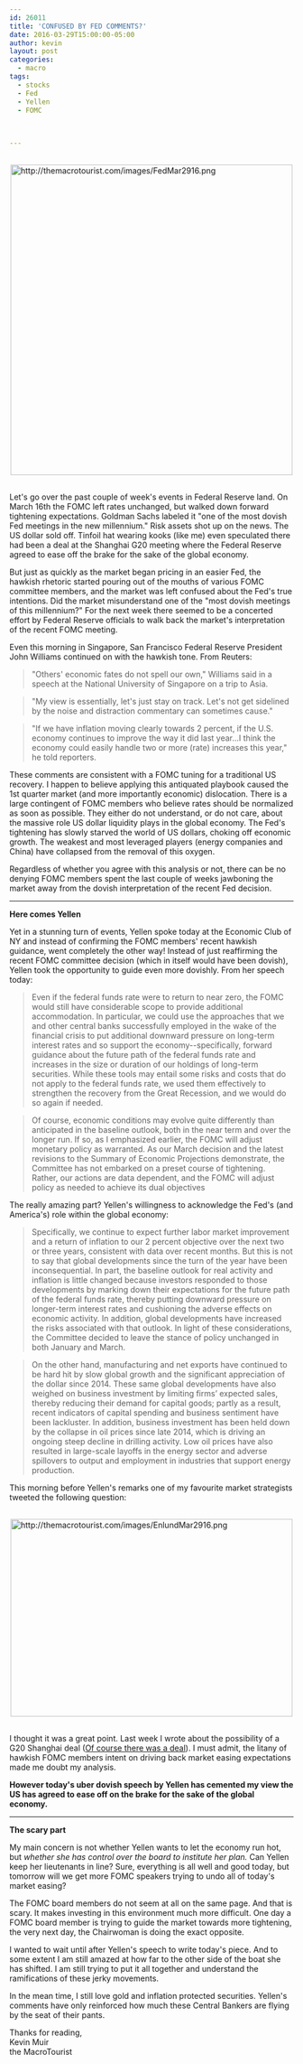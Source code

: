 ```yaml
---
id: 26011
title: 'CONFUSED BY FED COMMENTS?'
date: 2016-03-29T15:00:00-05:00
author: kevin
layout: post
categories:
  - macro
tags:
  - stocks
  - Fed
  - Yellen
  - FOMC

  
   
---
```

<a href="http://themacrotourist.com/images/FedMar2916.png"><img src="http://themacrotourist.com/images/FedMar2916.png" alt="http://themacrotourist.com/images/FedMar2916.png" width="500" height="550" style="margin:30px auto;display:block;"></a>

Let's go over the past couple of week's events in Federal Reserve land.  On March 16th the FOMC left rates unchanged, but walked down forward tightening expectations.  Goldman Sachs labeled it "one of the most dovish Fed meetings in the new millennium."  Risk assets shot up on the news.  The US dollar sold off.  Tinfoil hat wearing kooks (like me) even speculated there had been a deal at the Shanghai G20 meeting where the Federal Reserve agreed to ease off the brake for the sake of the global economy.

But just as quickly as the market began pricing in an easier Fed, the hawkish rhetoric started pouring out of the mouths of various FOMC committee members, and the market was left confused about the Fed's true intentions.  Did the market misunderstand one of the "most dovish meetings of this millennium?"  For the next week there seemed to be a concerted effort by Federal Reserve officials to walk back the market's interpretation of the recent FOMC meeting.

Even this morning in Singapore, San Francisco Federal Reserve President John Williams continued on with the hawkish tone.  From Reuters:

>"Others' economic fates do not spell our own," Williams said in a speech at the National University of Singapore on a trip to Asia.

>"My view is essentially, let's just stay on track. Let's not get sidelined by the noise and distraction commentary can sometimes cause."

>"If we have inflation moving clearly towards 2 percent, if the U.S. economy continues to improve the way it did last year...I think the economy could easily handle two or more (rate) increases this year," he told reporters.

These comments are consistent with a FOMC tuning for a traditional US recovery.  I happen to believe applying this antiquated playbook caused the 1st quarter market (and more importantly economic) dislocation.  There is a large contingent of FOMC members who believe rates should be normalized as soon as possible.  They either do not understand, or do not care, about the massive role US dollar liquidity plays in the global economy.  The Fed's tightening has slowly starved the world of US dollars, choking off economic growth.  The weakest and most leveraged players (energy companies and China) have collapsed from the removal of this oxygen.  

Regardless of whether you agree with this analysis or not, there can be no denying FOMC members spent the last couple of weeks jawboning the market away from the dovish interpretation of the recent Fed decision.  

---
**Here comes Yellen**

Yet in a stunning turn of events, Yellen spoke today at the Economic Club of NY and instead of confirming the FOMC members' recent hawkish guidance, went completely the other way!  Instead of just reaffirming the recent FOMC committee decision (which in itself would have been dovish), Yellen took the opportunity to guide even more dovishly.  From her speech today:

>Even if the federal funds rate were to return to near zero, the FOMC would still have considerable scope to provide additional accommodation. In particular, we could use the approaches that we and other central banks successfully employed in the wake of the financial crisis to put additional downward pressure on long-term interest rates and so support the economy--specifically, forward guidance about the future path of the federal funds rate and increases in the size or duration of our holdings of long-term securities. While these tools may entail some risks and costs that do not apply to the federal funds rate, we used them effectively to strengthen the recovery from the Great Recession, and we would do so again if needed.

>Of course, economic conditions may evolve quite differently than anticipated in the baseline outlook, both in the near term and over the longer run. If so, as I emphasized earlier, the FOMC will adjust monetary policy as warranted. As our March decision and the latest revisions to the Summary of Economic Projections demonstrate, the Committee has not embarked on a preset course of tightening. Rather, our actions are data dependent, and the FOMC will adjust policy as needed to achieve its dual objectives

The really amazing part?  Yellen's willingness to acknowledge the Fed's (and America's) role within the global economy:

>Specifically, we continue to expect further labor market improvement and a return of inflation to our 2 percent objective over the next two or three years, consistent with data over recent months. But this is not to say that global developments since the turn of the year have been inconsequential. In part, the baseline outlook for real activity and inflation is little changed because investors responded to those developments by marking down their expectations for the future path of the federal funds rate, thereby putting downward pressure on longer-term interest rates and cushioning the adverse effects on economic activity. In addition, global developments have increased the risks associated with that outlook. In light of these considerations, the Committee decided to leave the stance of policy unchanged in both January and March.

>On the other hand, manufacturing and net exports have continued to be hard hit by slow global growth and the significant appreciation of the dollar since 2014. These same global developments have also weighed on business investment by limiting firms’ expected sales, thereby reducing their demand for capital goods; partly as a result, recent indicators of capital spending and business sentiment have been lackluster. In addition, business investment has been held down by the collapse in oil prices since late 2014, which is driving an ongoing steep decline in drilling activity. Low oil prices have also resulted in large-scale layoffs in the energy sector and adverse spillovers to output and employment in industries that support energy production. 

This morning before Yellen's remarks one of my favourite market strategists tweeted the following question:

<a href="http://themacrotourist.com/images/EnlundMar2916.png"><img src="http://themacrotourist.com/images/EnlundMar2916.png" alt="http://themacrotourist.com/images/EnlundMar2916.png" width="500" height="350" style="margin:30px auto;display:block;"></a>

I thought it was a great point.  Last week I wrote about the possibility of a G20 Shanghai deal ([Of course there was a deal](<http://themacrotourist.com/macro/of-course-there-was-a-deal>)).  I must admit, the litany of hawkish FOMC members intent on driving back market easing expectations made me doubt my analysis.  

**However today's uber dovish speech by Yellen has cemented my view the US has agreed to ease off on the brake for the sake of the global economy.**

---
**The scary part**

My main concern is not whether Yellen wants to let the economy run hot, but *whether she has control over the board to institute her plan.*  Can Yellen keep her lieutenants in line?  Sure, everything is all well and good today, but tomorrow will we get more FOMC speakers trying to undo all of today's market easing?  

The FOMC board members do not seem at all on the same page.  And that is scary.  It makes investing in this environment much more difficult.  One day a FOMC board member is trying to guide the market towards more tightening, the very next day, the Chairwoman is doing the exact opposite.  

I wanted to wait until after Yellen's speech to write today's piece.  And to some extent I am still amazed at how far to the other side of the boat she has shifted.  I am still trying to put it all together and understand the ramifications of these jerky movements.

In the mean time, I still love gold and inflation protected securities.  Yellen's comments have only reinforced how much these Central Bankers are flying by the seat of their pants.

Thanks for reading,  
Kevin Muir  
the MacroTourist  


